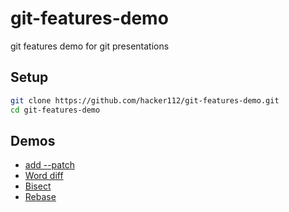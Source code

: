 # git-features-demo
git features demo for git presentations

## Setup

```bash
git clone https://github.com/hacker112/git-features-demo.git
cd git-features-demo
```

## Demos

* [add --patch](https://github.com/hacker112/git-features-demo/tree/demo/add-p)
* [Word diff](https://github.com/hacker112/git-features-demo/tree/demo/diff-word)
* [Bisect](https://github.com/hacker112/git-features-demo/tree/demo/bisect)
* [Rebase](https://github.com/hacker112/git-features-demo/tree/demo/rebase)
